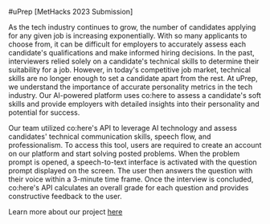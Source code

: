 #uPrep [MetHacks 2023 Submission]

As the tech industry continues to grow, the number of candidates applying for any given job is increasing exponentially. With so many applicants to choose from, it can be difficult for employers to accurately assess each candidate's qualifications and make informed hiring decisions. In the past, interviewers relied solely on a candidate's technical skills to determine their suitability for a job. However, in today's competitive job market, technical skills are no longer enough to set a candidate apart from the rest. At uPrep, we understand the importance of accurate personality metrics in the tech industry. Our AI-powered platform uses co:here to assess a candidate's soft skills and provide employers with detailed insights into their personality and potential for success.

Our team utilized co:here's API to leverage AI technology and assess candidates' technical communication skills, speech flow, and professionalism. To access this tool, users are required to create an account on our platform and start solving posted problems. When the problem prompt is opened, a speech-to-text interface is activated with the question prompt displayed on the screen. The user then answers the question with their voice within a 3-minute time frame. Once the interview is concluded, co:here's API calculates an overall grade for each question and provides constructive feedback to the user.

Learn more about our project [here](https://devpost.com/software/uprep)
